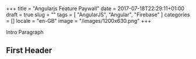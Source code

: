 +++
title = "Angularjs Feature Paywall"
date = 2017-07-18T22:29:11+01:00
draft = true
slug = ""
tags = [ "AngularJS", "Angular", "Firebase" ]
categories = []
locale = "en-GB"
image = "/images/1200x630.png"
+++

Intro Paragraph

<!--more-->

## First Header
